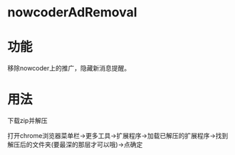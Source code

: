 # nowcoderAdRemoval

# 功能

移除nowcoder上的推广，隐藏新消息提醒。

# 用法

下载zip并解压

打开chrome浏览器菜单栏->更多工具->扩展程序->加载已解压的扩展程序->找到解压后的文件夹(要最深的那层才可以哦)->点确定
